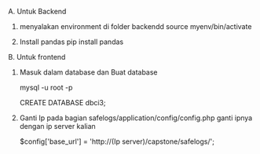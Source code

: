 A. Untuk Backend
1. menyalakan environment di folder backendd 
   source myenv/bin/activate
   
3. Install pandas
    pip install pandas

B. Untuk frontend
1. Masuk dalam database dan Buat database

   mysql -u root -p
   
   CREATE DATABASE dbci3;

2. Ganti Ip
    pada bagian safelogs/application/config/config.php ganti ipnya dengan ip server kalian
    
    $config['base_url'] = 'http://(Ip server)/capstone/safelogs/';
